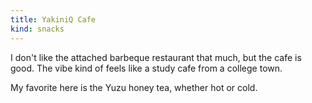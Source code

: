 ```yaml
---
title: YakiniQ Cafe
kind: snacks
---
```

I don't like the attached barbeque restaurant that much, but the cafe is good. The vibe kind of feels like a study cafe from a college town.

My favorite here is the Yuzu honey tea, whether hot or cold.
